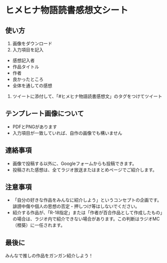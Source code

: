 # ヒメヒナ物語読書感想文シート

## 使い方
1. 画像をダウンロード
1. 入力項目を記入
  - 感想記入者
  - 作品タイトル
  - 作者
  - 良かったところ
  - 全体を通しての感想
1. ツイートに添付して、「#ヒメヒナ物語読書感想文」のタグをつけてツイート

## テンプレート画像について
- PDFとPNGがあります
- 入力項目が一致していれば、自作の画像でも構いません
  
## 連絡事項
- 画像で投稿する以外に、Googleフォームからも投稿できます。
- 投稿された感想は、全てラジオ放送またはまとめページでご紹介します。

## 注意事項
- 「自分の好きな作品をみんなに紹介しよう」というコンセプトの企画です。誹謗中傷や個人の思想の否定・押しつけ等はしないでください。
- 紹介する作品が、「R-18指定」または「作者が百合作品として作成したもの」の場合は、ラジオ内で紹介できない場合があります。この判断はラジオMC（橙葵）に一任されます。

## 最後に
みんなで推しの作品をガンガン紹介しよう！

